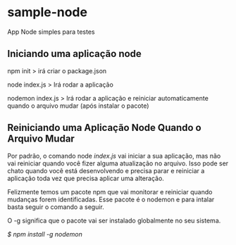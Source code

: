 # sample-node
App Node simples para testes

## Iniciando uma aplicação node
npm init > irá criar o package.json

node index.js > Irá rodar a aplicação

nodemon index.js > Irá rodar a aplicação e reiniciar automaticamente quando o arquivo mudar (após instalar o pacote)

## Reiniciando uma Aplicação Node Quando o Arquivo Mudar
Por padrão, o comando node *index.js* vai iniciar a sua aplicação, mas não vai reiniciar quando você fizer alguma atualização no arquivo. Isso pode ser chato quando você está desenvolvendo e precisa parar e reiniciar a aplicação toda vez que precisa aplicar uma alteração.

Felizmente temos um pacote npm que vai monitorar e reiniciar quando mudanças forem identificadas. Esse pacote é o nodemon e para intalar basta seguir o comando a seguir.

O -g significa que o pacote vai ser instalado globalmente no seu sistema.

*$ npm install -g nodemon*